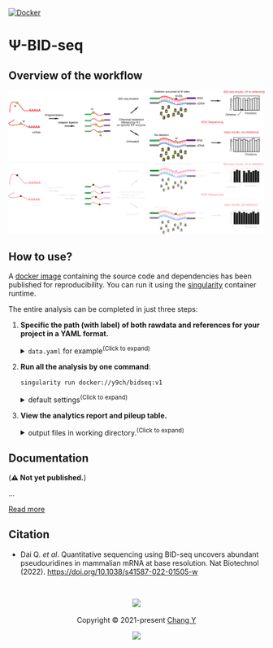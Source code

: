 [![Docker](https://img.shields.io/docker/pulls/y9ch/bidseq.svg)](https://hub.docker.com/r/y9ch/bidseq)

# &Psi;-BID-seq

## Overview of the workflow

<p align="center">
  <a href="https://bidseq.chuan.science/Overall-Workflow#gh-light-mode-only">
    <img src="./docs/scheme.svg" />
  </a>
  <a href="https://bidseq.chuan.science/Overall-Workflow#gh-dark-mode-only">
    <img src="./docs/scheme_dark.svg" />
  </a>
</p>

## How to use?

A [docker image](https://hub.docker.com/r/y9ch/bidseq) containing the source code and dependencies has been published for reproducibility. You can run it using the [singularity](https://sylabs.io/singularity) container runtime.

The entire analysis can be completed in just three steps:

1. **Specific the path (with label) of both rawdata and references for your project in a YAML format.**

   <details>
     <summary><code>data.yaml</code> for example<sup>(Click to expand)</sup></summary>

   ```yaml
   reference:
     contamination:
       fa: ../ref/contamination.fa
       bt2: ../ref/contamination
     genes:
       fa: ../ref/genes.fa
       fai: ../ref/genes.fa.fai
       bt2: ../ref/genes
     genome:
       fa: /data/reference/genome/Mus_musculus/GRCm39.fa
       fai: /data/reference/genome/Mus_musculus/GRCm39.fa.fai
       star: /data/reference/genome/Mus_musculus/star/GRCm39.release108

   samples:
     mESCWT-rep1-input:
       data:
         - R1: ../test/IP16.fastq.gz
       group: mESCWT
       treated: false
     mESCWT-rep1-treated:
       data:
         - R1: ../test/IP4.fastq.gz
       group: mESCWT
       treated: true
     mESCWT-rep2-treated:
       data:
         - R1: ../test/IP5.fastq.gz
       group: mESCWT
       treated: true
   ```

   You can copy and edit from this [template](data.yaml).
   _Read the [documentation](https://bidseq.chuan.science/Run-the-pipeline.html#refer-rawdata-and-references-in-the-configuration-file) on how to customize._

   </details>

2. **Run all the analysis by one command**:

   ```bash
   singularity run docker://y9ch/bidseq:v1
   ```

    <details>
      <summary>default settings<sup>(Click to expand)</sup></summary>

   - default config file: `data.yaml`
   - default output dir: `./workspace`
   - default jobs in parallel: `48`

   _Read the [documentation](https://bidseq.chuan.science/Run-the-pipeline.html#customized-analysis-parameters) on how to customize._

   </details>

3. **View the analytics report and pileup table.**

    <details>
      <summary>output files in working directory.<sup>(Click to expand)</sup></summary>

   - trimming, mapping, deduping reports are in `report_reads` folder
   - deleted sites for &Psi; sites detection are in `pileup_adjusted` folder
   </details>

## Documentation

(**⚠ Not yet published.**)

...

[Read more](https://bidseq.chuan.science)

## Citation

- Dai Q. _et al_. Quantitative sequencing using BID-seq uncovers abundant pseudouridines in mammalian mRNA at base resolution. Nat Biotechnol (2022). https://doi.org/10.1038/s41587-022-01505-w

&nbsp;

<p align="center">
  <img
    src="https://raw.githubusercontent.com/catppuccin/catppuccin/dev/assets/footers/gray0_ctp_on_line.svg?sanitize=true"
  />
</p>
<p align="center">
  Copyright &copy; 2021-present
  <a href="https://github.com/y9c" target="_blank">Chang Y</a>
</p>
<p align="center">
  <a href="https://github.com/y9c/pseudoU-BIDseq/blob/master/LICENSE"
    ><img
      src="https://img.shields.io/static/v1.svg?style=for-the-badge&label=License&message=GPLv3&logoColor=d9e0ee&colorA=282a36&colorB=c678dd"
  /></a>
</p>
